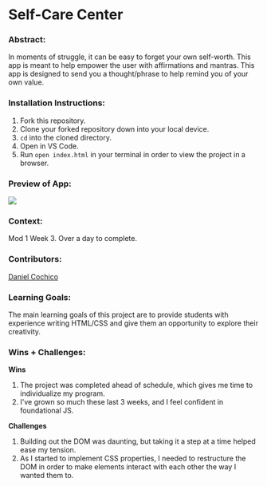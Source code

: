 # Self-Care Center 

### Abstract:
[//]: <> (Briefly describe what you built and its features. What problem is the app solving? How does this application solve that problem?)
In moments of struggle, it can be easy to forget your own self-worth. This app is meant to help empower the user with affirmations and mantras. This app is designed to send you a thought/phrase to help remind you of your own value.
### Installation Instructions:
[//]: <> (What steps does a person have to take to get your app cloned down and running?)
1. Fork this repository.
2. Clone your forked repository down into your local device.
3. `cd` into the cloned directory.
4. Open in VS Code.
5. Run `open index.html` in your terminal in order to view the project in a browser.
### Preview of App:
[//]: <> (Provide ONE gif or screenshot of your application - choose the "coolest" piece of functionality to show off.)
![](https://user-images.githubusercontent.com/126428377/230531123-bc34c77f-e552-44cf-8688-c34b364e90e0.png)
### Context:
[//]: <> (Give some context for the project here. How long did you have to work on it? How far into the Turing program are you?)
Mod 1 Week 3. Over a day to complete.
### Contributors:
[//]: <> (Who worked on this application? Link to their GitHubs.)
[Daniel Cochico](https://github.com/dcochico)
### Learning Goals:
[//]: <> (What were the learning goals of this project? What tech did you work with?)
The main learning goals of this project are to provide students with experience writing HTML/CSS and give them an opportunity to explore their creativity.
### Wins + Challenges:
[//]: <> (What are 2-3 wins you have from this project? What were some challenges you faced - and how did you get over them?)
**Wins**
1. The project was completed ahead of schedule, which gives me time to individualize my program.
2. I've grown so much these last 3 weeks, and I feel confident in foundational JS.<br>

**Challenges**
1. Building out the DOM was daunting, but taking it a step at a time helped ease my tension.
2. As I started to implement CSS properties, I needed to restructure the DOM in order to make elements interact with each other the way I wanted them to.